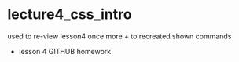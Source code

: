 # lecture4_css_intro

used to re-view lesson4 once more + to recreated shown commands
+ lesson 4 GITHUB homework
